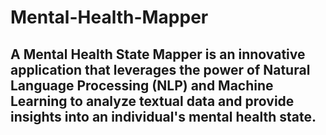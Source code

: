 # Mental-Health-Mapper
## A Mental Health State Mapper is an innovative application that leverages the power of Natural Language Processing (NLP) and Machine Learning to analyze textual data and provide insights into an individual's mental health state.
